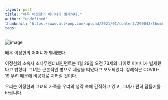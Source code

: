 ```yaml
---
layout: post
title: "배우 이정현의 어머니가 별세하다."
author: "undefined"
thumbnail: "https://www.allkpop.com/upload/2021/01/content/290043/thumb/1611898995-0000470224-001-20210129143111872.jpg"
tags: 
---
```



![image](https://www.allkpop.com/upload/2021/01/content/290043/1611898995-0000470224-001-20210129143111872.jpg)

배우 이정현의 어머니가 별세했다.

이정현의 소속사 소나무엔터테인먼트는 1월 29일 오전 73세의 나이로 어머니가 별세했다고 밝혔다. 그녀는 근본적인 병으로 세상을 떠났다고 보도되었다. 장례식은 COVID-19 우려 때문에 비공개로 치러질 것이다.

우리는 이정현과 그녀의 가족을 우리의 생각 속에 간직하고 있고, 그녀가 편히 잠들기를 바랍니다.
